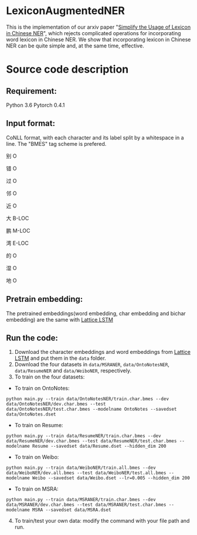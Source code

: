 # LexiconAugmentedNER
This is the implementation of our arxiv paper "[Simplify the Usage of Lexicon in Chinese NER](https://arxiv.org/pdf/1908.05969.pdf)", which rejects complicated operations for incorporating word lexicon in Chinese NER. We show that incorporating lexicon in Chinese NER can be quite simple and, at the same time, effective.

# Source code description
## Requirement:
Python 3.6
Pytorch 0.4.1

## Input format:
CoNLL format, with each character and its label split by a whitespace in a line. The "BMES" tag scheme is prefered.

别 O 

错 O

过 O

邻 O

近 O

大 B-LOC

鹏 M-LOC

湾 E-LOC

的 O

湿 O

地 O

## Pretrain embedding:
The pretrained embeddings(word embedding, char embedding and bichar embedding) are the same with [Lattice LSTM](https://www.aclweb.org/anthology/P18-1144)

## Run the code:
1. Download the character embeddings and word embeddings from [Lattice LSTM](https://github.com/jiesutd/LatticeLSTM) and put them in the `data` folder.
2. Download the four datasets in `data/MSRANER`, `data/OntoNotesNER`, `data/ResumeNER` and `data/WeiboNER`, respectively.
3. To train on the four datasets:

- To train on OntoNotes:

`python main.py --train data/OntoNotesNER/train.char.bmes --dev data/OntoNotesNER/dev.char.bmes --test data/OntoNotesNER/test.char.bmes --modelname OntoNotes --savedset data/OntoNotes.dset `

- To train on Resume:

`python main.py --train data/ResumeNER/train.char.bmes --dev data/ResumeNER/dev.char.bmes --test data/ResumeNER/test.char.bmes --modelname Resume --savedset data/Resume.dset --hidden_dim 200`

- To train on Weibo:

`python main.py --train data/WeiboNER/train.all.bmes --dev data/WeiboNER/dev.all.bmes --test data/WeiboNER/test.all.bmes --modelname Weibo --savedset data/Weibo.dset --lr=0.005 --hidden_dim 200`

- To train on MSRA:

`python main.py --train data/MSRANER/train.char.bmes --dev data/MSRANER/dev.char.bmes --test data/MSRANER/test.char.bmes --modelname MSRA --savedset data/MSRA.dset`

4. To train/test your own data: modify the command with your file path and run.
